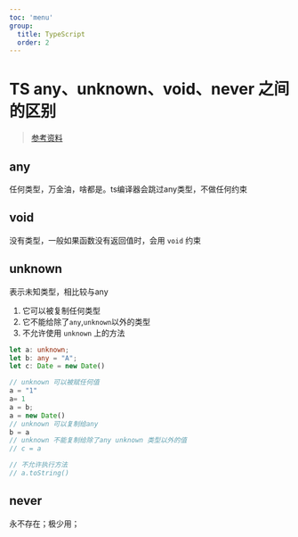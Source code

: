 ```yaml
---
toc: 'menu'
group:
  title: TypeScript
  order: 2
---
```


# TS any、unknown、void、never 之间的区别

> [参考资料](https://blog.csdn.net/KNIGH_YUN/article/details/115412962)

## any

任何类型，万金油，啥都是。ts编译器会跳过any类型，不做任何约束

## void

没有类型，一般如果函数没有返回值时，会用 `void` 约束

## unknown
表示未知类型，相比较与any
1. 它可以被复制任何类型
2. 它不能给除了`any`,`unknown`以外的类型
3. 不允许使用  `unknown` 上的方法

``` ts
let a: unknown;
let b: any = "A";
let c: Date = new Date()

// unknown 可以被赋任何值
a = "1"
a= 1
a = b;
a = new Date()
// unknown 可以复制给any
b = a
// unknown 不能复制给除了any unknown 类型以外的值
// c = a

// 不允许执行方法
// a.toString()

```

## never

永不存在；极少用；
